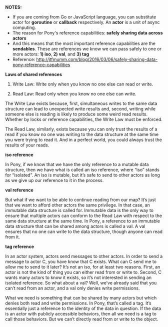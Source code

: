 **NOTES:** 

- If you are coming from Go or JavaScript language, you can substitute actor for **goroutine** or **callback** respectively. An **actor** is a unit of async computing.
- The reason for Pony's reference capabilities:  **safely sharing data across actors**
- And this means that the most important reference capabilities are the **sendables**. These are references we know we can pass safely to one or more actors: **1) iso**, **2) val**, and **3) tag**
- Reference: http://jtfmumm.com/blog/2016/03/06/safely-sharing-data-pony-reference-capabilities

**Laws of shared references**

1) Write Law: Write only when you know no one else can read or write.

2) Read Law: Read only when you know no one else can write.

The Write Law exists because, first, simultaneous writes to the same data structure can lead to unexpected write results and, second, writing while someone else is reading is likely to produce some weird read results. Whether by locks or reference capabilities, the Write Law must be enforced.

The Read Law, similarly, exists because you can only trust the results of a read if you know no one was writing to the data structure at the same time you were trying to read it. And in a perfect world, you could always trust the results of your reads.

**iso reference**

In Pony, if we know that we have the only reference to a mutable data structure, then we have what is called an iso reference, where “iso” stands for “isolated”. An iso is mutable, but it’s safe to send to other actors as long as we give up our reference to it in the process.

**val reference**

But what if we want to be able to continue reading from our map? It’s just that we want to afford other actors the same privilege. In that case, an immutable data structure is called for. Immutable data is the only way to ensure that multiple actors can conform to the Read Law with respect to the same data structure at the same time. In Pony, a reference to an immutable data structure that can be shared among actors is called a val. A val ensures that no one can write to the data structure, though anyone can read from it.

**tag reference**

In an actor system, actors send messages to other actors. In order to send a message to actor C, you have know that C exists. What can C send me to allow me to send to it later? It’s not an iso, for at least two reasons. First, an actor is not the kind of thing you can either read from or write to. Second, C wants many actors to know it exists, so it’s not interested in sending an isolated reference. So what about a val? Well, we’ve already said that you can’t read from an actor, and a val only denies write permissions.

What we need is something that can be shared by many actors but which denies both read and write permissions. In Pony, that’s called a tag. It’s essentially just a reference to the identity of the data in question. If the data is an actor with publicly accessible behaviors, then all we need is a tag to call those behaviors. But we can’t directly read from or write to the object.
